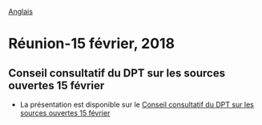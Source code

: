 [Anglais](https://github.com/canada-ca/OS-Advisory_Conseil-SO/blob/master/en/Meetings/2018-02-15.md)

# Réunion-15 février, 2018

## Conseil consultatif du DPT sur les sources ouvertes 15 février

* La présentation est disponible sur le [Conseil consultatif du DPT sur les sources ouvertes 15 février](https://github.com/canada-ca/OS-Advisory_Conseil-SO/issues/89)
